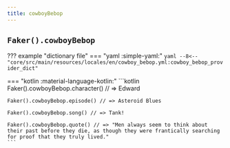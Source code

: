 ```yaml
---
title: cowboyBebop
---
```


## `Faker().cowboyBebop`

??? example "dictionary file"
    === "yaml :simple-yaml:"
        ```yaml
        --8<-- "core/src/main/resources/locales/en/cowboy_bebop.yml:cowboy_bebop_provider_dict"
        ```

=== "kotlin :material-language-kotlin:"
    ```kotlin
    Faker().cowboyBebop.character() // => Edward

    Faker().cowboyBebop.episode() // => Asteroid Blues

    Faker().cowboyBebop.song() // => Tank!

    Faker().cowboyBebop.quote() // => "Men always seem to think about their past before they die, as though they were frantically searching for proof that they truly lived."
    ```
